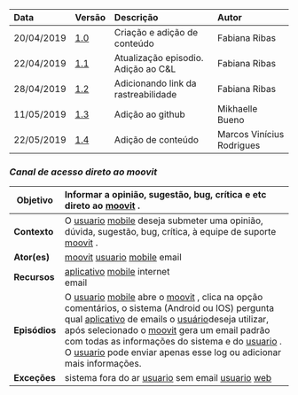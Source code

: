 |Data|Versão|Descrição|Autor|
|:---|:---|:---|:---|
|20/04/2019|[1.0](https://github.com/Andre-Eduardo/2019.1-Requisitos-Moovit/tree/master/cenarios/versao%20cenarios%201.0)|Criação e adição de conteúdo|Fabiana Ribas|
|22/04/2019|[1.1](https://github.com/Andre-Eduardo/2019.1-Requisitos-Moovit/tree/master/cenarios/versao%20cenarios%201.1)|Atualização episodio. Adição ao C&L|Fabiana Ribas|
|28/04/2019|[1.2](https://github.com/Andre-Eduardo/2019.1-Requisitos-Moovit/tree/master/cenarios/versao%20cenarios%201.2)|Adicionando link da rastreabilidade|Fabiana Ribas|
|11/05/2019|[1.3](https://github.com/Andre-Eduardo/2019.1-Requisitos-Moovit/tree/master/cenarios/versao%20cenarios%201.3)|Adição ao github|Mikhaelle Bueno|
|22/05/2019|[1.4](https://github.com/Andre-Eduardo/2019.1-Requisitos-Moovit/tree/master/cenarios/versao%20cenarios%201.4)|Adição de conteúdo|Marcos Vinícius Rodrigues|

### ***<a name="Canal De Acesso Direto Ao Moovit">Canal de acesso direto ao moovit</a>***

|**Objetivo**|Informar a opinião, sugestão, bug, crítica e etc direto ao [moovit](https://github.com/Andre-Eduardo/2019.1-Requisitos-Moovit/wiki/L38---moovit) . |
|--|:--|
|**Contexto**|O [usuario](https://github.com/Andre-Eduardo/2019.1-Requisitos-Moovit/wiki/L65-Usu%C3%A1rio) [mobile](https://github.com/Andre-Eduardo/2019.1-Requisitos-Moovit/wiki/L03---aplica%C3%A7ao-mobile) deseja submeter uma opinião, dúvida, sugestão, bug, crítica, à equipe de suporte [moovit](https://github.com/Andre-Eduardo/2019.1-Requisitos-Moovit/wiki/L38---moovit) . |
|**Ator(es)**|[moovit](https://github.com/Andre-Eduardo/2019.1-Requisitos-Moovit/wiki/L38---moovit) [usuario](https://github.com/Andre-Eduardo/2019.1-Requisitos-Moovit/wiki/L65-Usu%C3%A1rio) [mobile](https://github.com/Andre-Eduardo/2019.1-Requisitos-Moovit/wiki/L03---aplica%C3%A7ao-mobile) email |
|**Recursos**|[aplicativo](https://github.com/Andre-Eduardo/2019.1-Requisitos-Moovit/wiki/L03---aplica%C3%A7ao-mobile) [mobile](https://github.com/Andre-Eduardo/2019.1-Requisitos-Moovit/wiki/L03---aplica%C3%A7ao-mobile) internet<br>email |
|**Episódios**|O [usuario](https://github.com/Andre-Eduardo/2019.1-Requisitos-Moovit/wiki/L65-Usu%C3%A1rio) [mobile](https://github.com/Andre-Eduardo/2019.1-Requisitos-Moovit/wiki/L03---aplica%C3%A7ao-mobile) abre o [moovit](https://github.com/Andre-Eduardo/2019.1-Requisitos-Moovit/wiki/L38---moovit) , clica na opção comentários, o sistema (Android ou IOS) pergunta qual [aplicativo](https://github.com/Andre-Eduardo/2019.1-Requisitos-Moovit/wiki/L03---aplica%C3%A7ao-mobile) de emails o [usuário](https://github.com/Andre-Eduardo/2019.1-Requisitos-Moovit/wiki/L65-Usu%C3%A1rio)deseja utilizar, após selecionado o [moovit](https://github.com/Andre-Eduardo/2019.1-Requisitos-Moovit/wiki/L38---moovit) gera um email padrão com todas as informações do sistema e do [usuario](https://github.com/Andre-Eduardo/2019.1-Requisitos-Moovit/wiki/L65-Usu%C3%A1rio) . O [usuario](https://github.com/Andre-Eduardo/2019.1-Requisitos-Moovit/wiki/L65-Usu%C3%A1rio) pode enviar apenas esse log ou adicionar mais informações. |
|**Exceções**|sistema fora do ar [usuario](https://github.com/Andre-Eduardo/2019.1-Requisitos-Moovit/wiki/L65-Usu%C3%A1rio) sem email [usuario](https://github.com/Andre-Eduardo/2019.1-Requisitos-Moovit/wiki/L65-Usu%C3%A1rio) [web](https://github.com/Andre-Eduardo/2019.1-Requisitos-Moovit/wiki/L04--Aplica%C3%A7%C3%A3o-Web) |
<br><br>